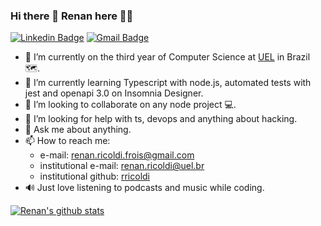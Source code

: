 ### Hi there 👋 Renan here 👨‍💻

[![Linkedin Badge](https://img.shields.io/badge/-LinkedIn-blue?style=for-the-badge&logo=Linkedin&logoColor=white&link=https:https://www.linkedin.com/in/renan-ricoldi-fróis-pedro-981175139/)](https://www.linkedin.com/in/renan-ricoldi-fróis-pedro-981175139/)
[![Gmail Badge](https://img.shields.io/badge/-Gmail-c14438?style=for-the-badge&logo=Gmail&logoColor=white&link=mailto:renan.ricoldi.frois@gmail.com)](mailto:renan.ricoldi.frois@gmail.com)

- 🔭 I’m currently on the third year of Computer Science at [UEL](http://portal.uel.br/home) in Brazil 🗺.
- 🌱 I’m currently learning Typescript with node.js, automated tests with jest and openapi 3.0 on Insomnia Designer.
- 👯 I’m looking to collaborate on any node project 💻.
- 🤔 I’m looking for help with ts, devops and anything about hacking.
- 💬 Ask me about anything.
- 📫 How to reach me: 
  - e-mail: renan.ricoldi.frois@gmail.com
  - institutional e-mail: renan.ricoldi@uel.br
  - institutional github: [rricoldi](https://github.com/rricoldi)
- 🔊 Just love listening to podcasts and music while coding.

[![Renan's github stats](https://github-readme-stats.vercel.app/api?username=RenanRicoldi&count_private=true&show_icons=true&theme=synthwave)](https://github.com/anuraghazra/github-readme-stats)
